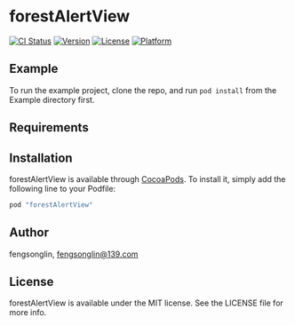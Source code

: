 # forestAlertView

[![CI Status](http://img.shields.io/travis/fengsonglin/forestAlertView.svg?style=flat)](https://travis-ci.org/fengsonglin/forestAlertView)
[![Version](https://img.shields.io/cocoapods/v/forestAlertView.svg?style=flat)](http://cocoapods.org/pods/forestAlertView)
[![License](https://img.shields.io/cocoapods/l/forestAlertView.svg?style=flat)](http://cocoapods.org/pods/forestAlertView)
[![Platform](https://img.shields.io/cocoapods/p/forestAlertView.svg?style=flat)](http://cocoapods.org/pods/forestAlertView)

## Example

To run the example project, clone the repo, and run `pod install` from the Example directory first.

## Requirements

## Installation

forestAlertView is available through [CocoaPods](http://cocoapods.org). To install
it, simply add the following line to your Podfile:

```ruby
pod "forestAlertView"
```

## Author

fengsonglin, fengsonglin@139.com

## License

forestAlertView is available under the MIT license. See the LICENSE file for more info.

